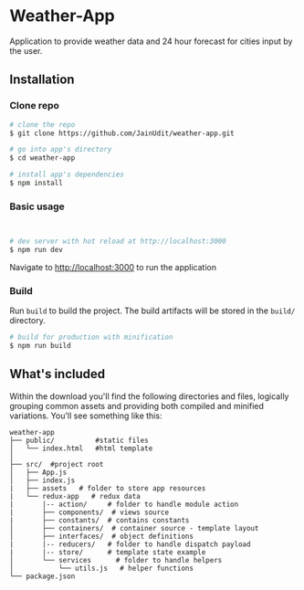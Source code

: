 
# Weather-App

Application to provide weather data and 24 hour forecast for cities input by the user.

## Installation

### Clone repo

``` bash
# clone the repo
$ git clone https://github.com/JainUdit/weather-app.git

# go into app's directory
$ cd weather-app

# install app's dependencies
$ npm install
```


### Basic usage

``` bash


# dev server with hot reload at http://localhost:3000
$ npm run dev
```

Navigate to [http://localhost:3000](http://localhost:3000) to run the application

### Build

Run `build` to build the project. The build artifacts will be stored in the `build/` directory.

```bash
# build for production with minification
$ npm run build
```

## What's included

Within the download you'll find the following directories and files, logically grouping common assets and providing both compiled and minified variations. You'll see something like this:

```
weather-app
├── public/          #static files
│   └── index.html   #html template
│
├── src/  #project root
│   ├── App.js
│   ├── index.js
|   ├── assets   # folder to store app resources
|   └── redux-app   # redux data
|       |-- action/     # folder to handle module action
|       ├── components/  # views source
|       ├── constants/  # contains constants
│       ├── containers/  # container source - template layout
│       ├── interfaces/  # object definitions
|       |-- reducers/   # folder to handle dispatch payload
|       |-- store/      # template state example 
│       └── services      # folder to handle helpers
│           └── utils.js   # helper functions
└── package.json

```
